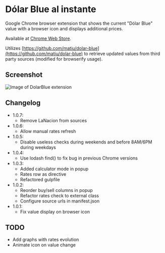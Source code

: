 Dólar Blue al instante
==========

Google Chrome browser extension that shows the current "Dólar Blue" value with a browser icon and displays additional prices.

Available at [Chrome Web Store](https://chrome.google.com/webstore/detail/dólar-blue-al-instante/bcadgochooecaafmhckfgpjmieepgblp).

Utilizes [https://github.com/matiu/dolar-blue](https://github.com/matiu/dolar-blue) to retrieve updated values from third party sources (modified for browserify usage).

## Screenshot
![Image of DolarBlue extension](http://static.codaxis.com/chrome-dolar-blue-popup.png)

## Changelog
- 1.0.7:
	- Remove LaNacion from sources
- 1.0.6:
	- Allow manual rates refresh
- 1.0.5:
	- Disable useless checks during weekends and before 8AM/6PM during weekdays
- 1.0.4:
	- Use lodash find() to fix bug in previous Chrome versions
- 1.0.3:
	- Added calculator mode in popup
	- Rates row as directive
	- Refactored gulpfile
- 1.0.2:
	- Reorder buy/sell columns in popup
	- Refactor rates check to external class
	- Configure source urls in manifest.json
- 1.0.1:
	- Fix value display on browser icon

## TODO
- Add graphs with rates evolution
- Animate icon on value change
